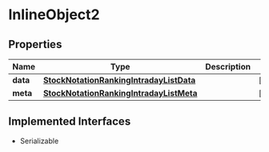 

# InlineObject2


## Properties

Name | Type | Description | Notes
------------ | ------------- | ------------- | -------------
**data** | [**StockNotationRankingIntradayListData**](StockNotationRankingIntradayListData.md) |  |  [optional]
**meta** | [**StockNotationRankingIntradayListMeta**](StockNotationRankingIntradayListMeta.md) |  |  [optional]


## Implemented Interfaces

* Serializable


